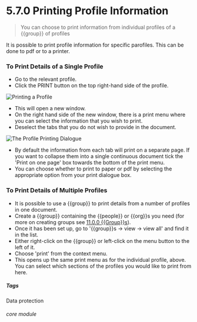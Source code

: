 # 5.7.0 Printing Profile Information

> You can choose to print information from individual profiles of a {{group}} of profiles




It is possible to print profile information for specific parofiles. This can be done to pdf or to a printer. 

### To Print Details of a Single Profile

- Go to the relevant profile.
- Click the PRINT button on the top right-hand side of the profile. 

![Printing a Profile](5.7.0a.png)

- This will open a new window.
- On the right hand side of the new window, there is a print menu where you can select the information that you wish to print. 
- Deselect the tabs that you do not wish to provide in the document.

![The Profile Printing Dialogue](5.7.0b.png)

- By default the information from each tab will print on a separate page. If you want to collapse them into a single continuous document tick the 'Print on one page' box towards the bottom of the print menu. 
- You can choose whether to print to paper or pdf by selecting the appropriate option from your print dialogue box.

### To Print Details of Multiple Profiles

- It is possible to use a {{group}} to print details from a number of profiles in one document. 
- Create a {{group}} containing the {{people}} or {{org}}s you need (for more on creating groups see [11.0.0 {{Group}}s](/help/index/p/11.0.0)).
- Once it has been set up, go to '{{group}}s -> view -> view all' and find it in the list.
- Either right-click on the {{group}} or left-click on the menu button to the left of it. 
- Choose 'print' from the context menu.
- This opens up the same print menu as for the individual profile, above. You can select which sections of the profiles you would like to print from here.


##### Tags
Data protection

###### core module
